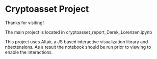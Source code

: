 # Cryptoasset Project
Thanks for visiting!   

The main project is located in cryptoasset_report_Derek_Lorenzen.ipynb   
 
This project uses Altair, a JS based interactive visualization library and nbextensions. As a result the notebook should be run prior to viewing to enable the interactions.  
